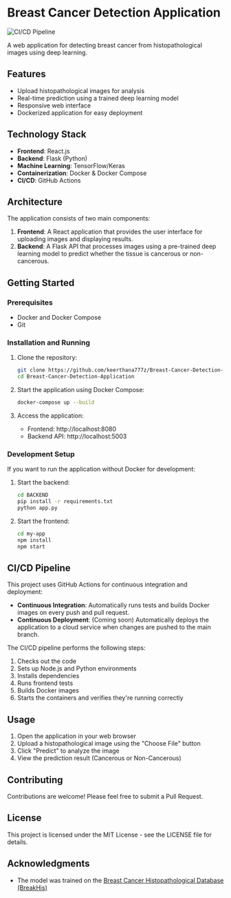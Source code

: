 # Breast Cancer Detection Application

![CI/CD Pipeline](https://github.com/keerthana777z/Breast-Cancer-Detection-Application/actions/workflows/ci-cd.yml/badge.svg)

A web application for detecting breast cancer from histopathological images using deep learning.

## Features

- Upload histopathological images for analysis
- Real-time prediction using a trained deep learning model
- Responsive web interface
- Dockerized application for easy deployment

## Technology Stack

- **Frontend**: React.js
- **Backend**: Flask (Python)
- **Machine Learning**: TensorFlow/Keras
- **Containerization**: Docker & Docker Compose
- **CI/CD**: GitHub Actions

## Architecture

The application consists of two main components:

1. **Frontend**: A React application that provides the user interface for uploading images and displaying results.
2. **Backend**: A Flask API that processes images using a pre-trained deep learning model to predict whether the tissue is cancerous or non-cancerous.

## Getting Started

### Prerequisites

- Docker and Docker Compose
- Git

### Installation and Running

1. Clone the repository:
   ```bash
   git clone https://github.com/keerthana777z/Breast-Cancer-Detection-Application.git
   cd Breast-Cancer-Detection-Application
   ```

2. Start the application using Docker Compose:
   ```bash
   docker-compose up --build
   ```

3. Access the application:
   - Frontend: http://localhost:8080
   - Backend API: http://localhost:5003

### Development Setup

If you want to run the application without Docker for development:

1. Start the backend:
   ```bash
   cd BACKEND
   pip install -r requirements.txt
   python app.py
   ```

2. Start the frontend:
   ```bash
   cd my-app
   npm install
   npm start
   ```

## CI/CD Pipeline

This project uses GitHub Actions for continuous integration and deployment:

- **Continuous Integration**: Automatically runs tests and builds Docker images on every push and pull request.
- **Continuous Deployment**: (Coming soon) Automatically deploys the application to a cloud service when changes are pushed to the main branch.

The CI/CD pipeline performs the following steps:
1. Checks out the code
2. Sets up Node.js and Python environments
3. Installs dependencies
4. Runs frontend tests
5. Builds Docker images
6. Starts the containers and verifies they're running correctly

## Usage

1. Open the application in your web browser
2. Upload a histopathological image using the "Choose File" button
3. Click "Predict" to analyze the image
4. View the prediction result (Cancerous or Non-Cancerous)

## Contributing

Contributions are welcome! Please feel free to submit a Pull Request.

## License

This project is licensed under the MIT License - see the LICENSE file for details.

## Acknowledgments

- The model was trained on the [Breast Cancer Histopathological Database (BreakHis)](https://web.inf.ufpr.br/vri/databases/breast-cancer-histopathological-database-breakhis/)
